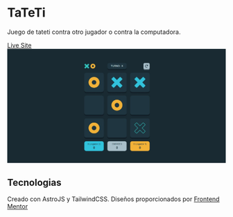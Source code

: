 # TaTeTi
Juego de tateti contra otro jugador o contra la computadora.

[Live Site](https://tateti.mourglia.dev/)
![Imagen del sitio](./public/og.jpg)

## Tecnologias
Creado con AstroJS y TailwindCSS.
Diseños proporcionados por [Frontend Mentor](https://www.frontendmentor.io/)